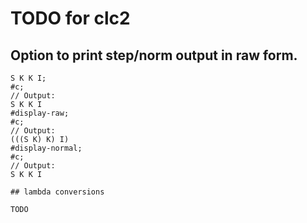 # TODO for clc2

## Option to print step/norm output in raw form.

```
S K K I;
#c;
// Output:
S K K I
#display-raw;
#c;
// Output:
(((S K) K) I)
#display-normal;
#c;
// Output:
S K K I

## lambda conversions

TODO

